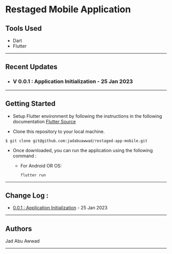 # Restaged Mobile Application

## Tools Used

- Dart
- Flutter

---

## Recent Updates

- ### V 0.0.1 : Application Initialization - 25 Jan 2023

---

## Getting Started

- Setup Flutter environment by following the instructions in the following documentation [Flutter Source](https://docs.flutter.dev/get-started/install)

- Clone this repository to your local machine.

```
$ git clone git@github.com:jadabuawwad/restaged-app-mobile.git
```

- Once downloaded, you can run the application using the following command :

  - For Android OR OS:

    ```
    flutter run
    ```

---

## Change Log :

- [0.0.1 : Application Initialization]() - 25 Jan 2023

---

## Authors

Jad Abu Awwad

---
